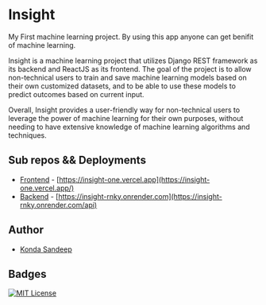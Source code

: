 
# Insight

My First machine learning project. By using this app anyone can get benifit of machine learning.

Insight is a machine learning project that utilizes Django REST framework as its backend and ReactJS as its frontend. The goal of the project is to allow non-technical users to train and save machine learning models based on their own customized datasets, and to be able to use these models to predict outcomes based on current input.

Overall, Insight provides a user-friendly way for non-technical users to leverage the power of machine learning for their own purposes, without needing to have extensive knowledge of machine learning algorithms and techniques.

## Sub repos && Deployments

- [Frontend](https://github.com/SandeepK1729/Insight-frontend) - [https://insight-one.vercel.app](https://insight-one.vercel.app/)
- [Backend](https://github.com/SandeepK1729/Insight-backend)   - [https://insight-rnky.onrender.com](https://insight-rnky.onrender.com/api)



## Author

- [Konda Sandeep](https://www.github.com/SandeepK1729)


## Badges

[![MIT License](https://img.shields.io/badge/License-MIT-green.svg)](https://choosealicense.com/licenses/mit/)

